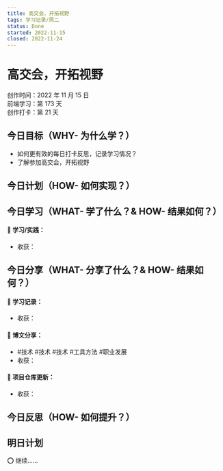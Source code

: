 ```yaml
---
title: 高交会，开拓视野
tags: 学习记录/周二
status: Done
started: 2022-11-15
closed: 2022-11-24
---
```

# 高交会，开拓视野
创作时间：2022 年 11 月 15 日  
前端学习：第 173 天  
创作打卡：第 21 天
## 今日目标（WHY- 为什么学？）
- 如何更有效的每日打卡反思，记录学习情况？
- 了解参加高交会，开拓视野
## 今日计划（HOW- 如何实现？）
## 今日学习（WHAT- 学了什么？& HOW- 结果如何？）
#### 🫰 学习/实践：
- 收获：
## 今日分享（WHAT- 分享了什么？& HOW- 结果如何？）
#### 🫰 学习记录：
- 收获：
#### 🫰 博文分享：
- #技术 #技术 #技术 #工具方法 #职业发展
- 收获：
#### 🫰 项目仓库更新：
- 收获：
## 今日反思（HOW- 如何提升？）
## 明日计划
⭕ 继续……
